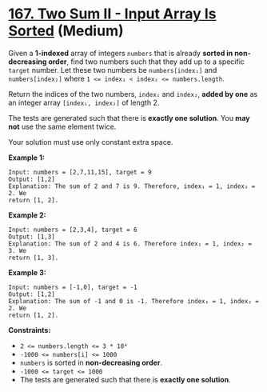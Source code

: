 # [167. Two Sum II - Input Array Is Sorted][link] (Medium)

[link]: https://leetcode.com/problems/two-sum-ii-input-array-is-sorted/

Given a **1-indexed** array of integers `numbers` that is already **sorted in
non-decreasing order**, find two numbers such that they add up to a specific
`target` number. Let these two numbers be `numbers[index₁]` and
`numbers[index₂]` where `1 <= index₁ < index₂ <= numbers.length`.

Return the indices of the two numbers, `index₁` and `index₂`, **added by
one** as an integer array `[index₁, index₂]` of length 2.

The tests are generated such that there is **exactly one solution**. You **may
not** use the same element twice.

Your solution must use only constant extra space.

**Example 1:**

```text
Input: numbers = [2,7,11,15], target = 9
Output: [1,2]
Explanation: The sum of 2 and 7 is 9. Therefore, index₁ = 1, index₂ = 2. We
return [1, 2].
```

**Example 2:**

```text
Input: numbers = [2,3,4], target = 6
Output: [1,3]
Explanation: The sum of 2 and 4 is 6. Therefore index₁ = 1, index₂ = 3. We
return [1, 3].
```

**Example 3:**

```text
Input: numbers = [-1,0], target = -1
Output: [1,2]
Explanation: The sum of -1 and 0 is -1. Therefore index₁ = 1, index₂ = 2. We
return [1, 2].
```

**Constraints:**

- `2 <= numbers.length <= 3 * 10⁴`
- `-1000 <= numbers[i] <= 1000`
- `numbers` is sorted in **non-decreasing order**.
- `-1000 <= target <= 1000`
- The tests are generated such that there is **exactly one solution**.
